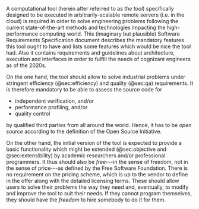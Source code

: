 
A computational tool (herein after referred to as _the tool_) specifically designed to be executed in arbitrarily-scalable remote servers (i.e. in the cloud) is required in order to solve engineering problems following the current state-of-the-art methods and technologies impacting the high-performance computing world.
This (imaginary but plausible) Software Requirements Specification document describes the mandatory features this tool ought to have and lists some features which would be nice the tool had.
Also it contains requirements and guidelines about architecture, execution and interfaces in order to fulfill the needs of cognizant engineers as of the 2020s. 

On the one hand, the tool should allow to solve industrial problems under stringent efficiency (@sec:efficiency) and quality (@sec:qa) requirements. It is therefore mandatory to be able to assess the source code for

 * independent verification, and/or
 * performance profiling, and/or
 * quality control
 
by qualified third parties from all around the world.
Hence, it has to be _open source_ according to the definition of the Open Source Initiative.

On the other hand, the initial version of the tool is expected to provide a basic functionality which might be extended (@sec:objective and @sec:extensibility) by academic researchers and/or professional programmers. It thus should also be _free_---in the sense of freedom, not in the sense of price---as defined by the Free Software Foundation. There is no requirement on the pricing scheme, which is up to the vendor to define in the offer along with the detailed licensing terms. These should allow users to solve their problems the way they need and, eventually, to modify and improve the tool to suit their needs. If they cannot program themselves, they should have the _freedom_ to hire somebody to do it for them.

